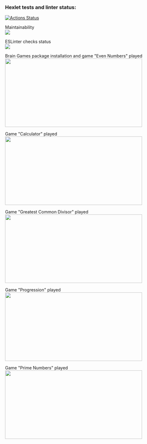 ### Hexlet tests and linter status:
[![Actions Status](https://github.com/inadadurov/frontend-project-lvl1/workflows/hexlet-check/badge.svg)](https://github.com/inadadurov/frontend-project-lvl1/actions)

Maintainability  <br />
<a href="https://codeclimate.com/github/inadadurov/frontend-project-lvl1/maintainability"><img src="https://api.codeclimate.com/v1/badges/4b5e0f556beca39af705/maintainability" /></a>

ESLinter checks status <br />
<a href="https://github.com/inadadurov/frontend-project-lvl1/actions/workflows/onPushESLinter-check.yml"><img src="https://github.com/inadadurov/frontend-project-lvl1/actions/workflows/onPushESLinter-check.yml/badge.svg" /></a>

Brain Games package installation and game "Even Numbers" played <br />
<a href="https://asciinema.org/a/7YkMof45lvAENv95zB0mj1A6V" target="_blank"><img src="https://asciinema.org/a/7YkMof45lvAENv95zB0mj1A6V.svg" width="450" height="225"/></a>

Game "Calculator" played <br />
<a href="https://asciinema.org/a/61oHVowxOCR5v1Yc4xt9nW6xM" target="_blank"><img src="https://asciinema.org/a/61oHVowxOCR5v1Yc4xt9nW6xM.svg" width="450" height="225"/></a>

Game "Greatest Common Divisor" played <br />
<a href="https://asciinema.org/a/v4XN6Xq66PW3J1mZCmhNiPFmy" target="_blank"><img src="https://asciinema.org/a/v4XN6Xq66PW3J1mZCmhNiPFmy.svg" width="450" height="225"/></a>

Game "Progression" played <br />
<a href="https://asciinema.org/a/mXrriUqAzhN4VHGukN1nYlBk3" target="_blank"><img src="https://asciinema.org/a/mXrriUqAzhN4VHGukN1nYlBk3.svg" width="450" height="225"/></a>

Game "Prime Numbers" played <br />
<a href="https://asciinema.org/a/lBy7E3nu3KqnRuMiEFte0v3F4" target="_blank"><img src="https://asciinema.org/a/lBy7E3nu3KqnRuMiEFte0v3F4.svg" width="450" height="225"/></a>